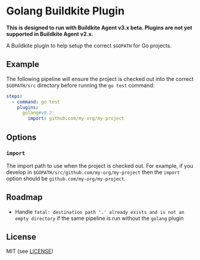 # Golang Buildkite Plugin

__This is designed to run with Buildkite Agent v3.x beta. Plugins are not yet supported in Buildkite Agent v2.x.__

A Buildkite plugin to help setup the correct `$GOPATH` for Go projects.

## Example

The following pipeline will ensure the project is checked out into the correct `$GOPATH/src` directory before running the `go test` command:

```yml
steps:
  - command: go test
    plugins:
      golang#v0.2:
        import: github.com/my-org/my-project
```

## Options

### `import`

The import path to use when the project is checked out. For example, if you develop in `$GOPATH/src/github.com/my-org/my-project` then the `import` option should be `github.com/my-org/my-project`.

## Roadmap

* Handle `fatal: destination path '.' already exists and is not an empty directory` if the same pipeline is run without the `golang` plugin

## License

MIT (see [LICENSE](LICENSE))